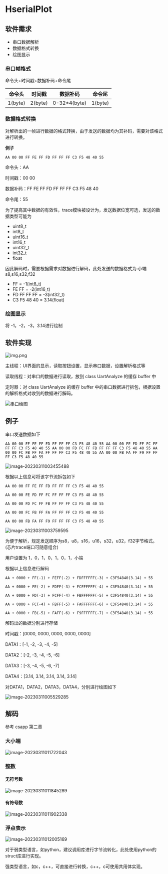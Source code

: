 # HserialPlot

## 软件需求

- 串口数据解析
- 数据格式转换
- 绘图显示

### 串口帧格式

命令头+时间戳+数据补码+命令尾

| 命令头  | 时间戳  |   数据补码   | 命令尾  |
| :-----: | :-----: | :----------: | :-----: |
| 1(byte) | 2(byte) | 0-32*4(byte) | 1(byte) |

### 数据格式转换

对解析出的一帧进行数据的格式转换，由于发送的数据均为其补码，需要对该格式进行转换。

**例子**

```
AA 00 00 FF FE FF FD FF FF FF C3 F5 48 40 55
```

命令头：AA

时间戳：00 00

数据补码：FF FE FF FD FF FF FF C3 F5 48 40

命令尾：55

为了提高其中数据的有效性，trace模块被设计为，发送数据位宽可选，发送的数据类型可能为

- uint8_t
- int8_t
- uint16_t
- int16_t
- uint32_t
- int32_t
- float

因此解码时，需要根据需求对数据进行解码，此处发送的数据格式为:小端 s8,s16,s32,f32

- FF = -1(int8_t)
- FE FF = -2(int16_t)
- FD FF FF FF = -3(int32_t)
- C3 F5 48 40 = 3.14(float)

### 绘图显示

将 -1，-2，-3，3.14进行绘制



## 软件实现
![img.png](https://cdn.jsdelivr.net/gh/cxk-images/images/202303110016165.png)

主线程：UI界面的显示，读取按钮设置，显示串口数据，设置解析格式等

读取线程：对串口的数据进行读取，放到 class UartAnalyze 的缓存 buffer 中

定时器：对  class UartAnalyze 的缓存 buffer 中的串口数据进行拆包，根据设置的解析格式对收到的数据进行解码。

![串口绘图](https://cdn.jsdelivr.net/gh/cxk-images/images/202303110016828.jpg)

## 例子

串口发送数据如下

```hex
AA 00 00 FF FE FF FD FF FF FF C3 F5 48 40 55 AA 00 00 FE FD FF FC FF FF FF C3 F5 48 40 55 AA 00 00 FD FC FF FB FF FF FF C3 F5 48 40 55 AA 00 00 FC FB FF FA FF FF FF C3 F5 48 40 55 AA 00 00 FB FA FF F9 FF FF FF C3 F5 48 40 55
```

![image-20230311003455488](https://cdn.jsdelivr.net/gh/cxk-images/images/202303110129841.png)

根据以上信息可将该字节流拆包如下

```
AA 00 00 FF FE FF FD FF FF FF C3 F5 48 40 55
```


```
AA 00 00 FE FD FF FC FF FF FF C3 F5 48 40 55
```

```
AA 00 00 FD FC FF FB FF FF FF C3 F5 48 40 55
```

```
AA 00 00 FC FB FF FA FF FF FF C3 F5 48 40 55
```

```
AA 00 00 FB FA FF F9 FF FF FF C3 F5 48 40 55
```

![image-20230311003759595](https://cdn.jsdelivr.net/gh/cxk-images/images/202303110129606.png)

为便于解析，规定发送顺序为s8，u8，s16，u16，s32，u32，f32字节格式。(芯片trace端口可随意组合)

用户设置为 1，0，1，0，1，0，1，小端

根据以上信息进行解码

```
AA + 0000 + FF(-1) + FEFF(-2) + FDFFFFFF(-3) + C3F54840(3.14) + 55
```

```
AA + 0000 + FE(-2) + FDFF(-3) + FCFFFFFF(-4) + C3F54840(3.14) + 55
```

```
AA + 0000 + FD(-3) + FCFF(-4) + FBFFFFFF(-5) + C3F54840(3.14) + 55
```

```
AA + 0000 + FC(-4) + FBFF(-5) + FAFFFFFF(-6) + C3F54840(3.14) + 55
```

```
AA + 0000 + FB(-5) + FAFF(-6) + F9FFFFFF(-7) + C3F54840(3.14) + 55
```

解码出的数据分别进行存储

时间戳：[0000, 0000, 0000, 0000, 0000]

DATA1：[-1, -2, -3, -4, -5]

DATA2：[-2, -3, -4, -5, -6]

DATA3：[-3, -4, -5, -6, -7]

DATA4：[3.14, 3.14, 3.14, 3.14, 3.14]

对DATA1，DATA2，DATA3，DATA4，分别进行绘图如下

![image-20230311005529285](https://cdn.jsdelivr.net/gh/cxk-images/images/202303110129912.png)

## 解码

参考 csapp 第二章

### 大小端

![image-20230311011722043](https://cdn.jsdelivr.net/gh/cxk-images/images/202303110129855.png)

### 整数

#### 无符号数

![image-20230311011845289](https://cdn.jsdelivr.net/gh/cxk-images/images/202303110130217.png)

#### 有符号数

![image-20230311011902338](https://cdn.jsdelivr.net/gh/cxk-images/images/202303110131741.png)

### 浮点表示

![image-20230311012005169](https://cdn.jsdelivr.net/gh/cxk-images/images/202303110131606.png)

对于弱类型语言，如python，建议调用库进行字节流转化，此处使用python的struct库进行实现。

强类型语言，如c，c++，可直接进行转换，c++，c可使用共用体实现。

